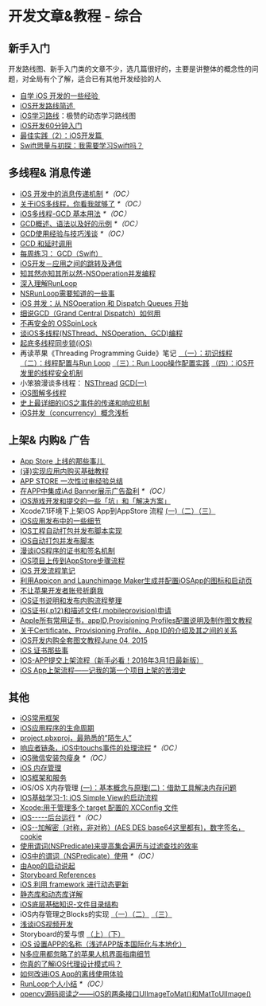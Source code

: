 # 开发文章&教程 - 综合
## 新手入门
开发路线图、新手入门类的文章不少，选几篇很好的，主要是讲整体的概念性的问题，对全局有个了解，适合已有其他开发经验的人
- [自学 iOS 开发的一些经验 ][1]
- [iOS开发路线简述 ][2]
- [iOS学习路线][3]：极赞的动态学习路线图
- [iOS开发60分钟入门][4]
- [最佳实践（2）：iOS开发篇 ][5]
- [Swift思量与初探：我需要学习Swift吗？][6]

## 多线程& 消息传递
- [iOS 开发中的消息传递机制][7] _\*（OC）_
- [关于iOS多线程，你看我就够了][8] _\*（OC）_
- [iOS多线程-GCD 基本用法][9] _\*（OC）_
- [GCD概述、语法以及好的示例][10] _\*（OC）_
- [GCD使用经验与技巧浅谈][11] _\*（OC）_
- [GCD 和延时调用][12]
- [每周练习： GCD（Swift）][13]
- [iOS开发－应用之间的跳转及通信][14]
- [知其然亦知其所以然-NSOperation并发编程][15]
- [深入理解RunLoop][16]
- [NSRunLoop需要知道的一些事][17]
- [iOS 并发：从 NSOperation 和 Dispatch Queues 开始][18]
- [细说GCD（Grand Central Dispatch）如何用][19]
- [不再安全的 OSSpinLock][20]
- [谈iOS多线程(NSThread、NSOperation、GCD)编程][21]
- [起底多线程同步锁(iOS)][22]
- 再读苹果《Threading Programming Guide》笔记 [ （一）：初识线程][23] [（二）：线程配置与Run Loop][24] [（三）：Run Loop操作配置实践][25] [（四）：iOS开发里的线程安全机制][26]
- 小笨狼漫谈多线程： [NSThread][27] [GCD(一)][28]
- [iOS图解多线程][29]
- [史上最详细的iOS之事件的传递和响应机制][30]
- [iOS并发（concurrency）概念浅析][31]

## 上架& 内购& 广告
- [App Store 上线的那些事儿 ][32]
- [(译)实现应用内购买基础教程][33]
- [APP STORE 一次性过审经验总结][34]
- [在APP中集成iAd Banner展示广告盈利][35] _\*（OC）_
- [iOS游戏开发和提交的一些「坑」和「解决方案」][36]
- Xcode7.1环境下上架iOS App到AppStore 流程 [(一)][37][（二）][38][（三）][39]
- [iOS应用发布中的一些细节][40]
- [IOS工程自动打包并发布脚本实现][41]
- [iOS自动打包并发布脚本][42]
- [漫谈iOS程序的证书和签名机制][43]
- [iOS项目上传到AppStore步骤流程][44]
- [iOS 开发流程笔记][45]
- [利用Appicon and Launchimage Maker生成并配置iOSApp的图标和启动页][46]
- [不让苹果开发者账号折磨我][47]
- [iOS证书说明和发布内购流程整理][48]
- [iOS证书(.p12)和描述文件(.mobileprovision)申请][49]
- [Apple所有常用证书，appID,Provisioning Profiles配置说明及制作图文教程][50]
- [关于Certificate、Provisioning Profile、App ID的介绍及其之间的关系][51]
- [iOS开发内购全套图文教程June 04, 2015][52]
- [iOS 证书那些事][53]
- [IOS-APP提交上架流程（新手必看！2016年3月1日最新版）][54]
- [iOS App上架流程——记我的第一个项目上架的苦泪史][55]

## 其他
- [iOS常用框架][56]
- [iOS应用程序的生命周期][57]
- [project.pbxproj，最熟悉的”陌生人”][58]
- [响应者链条，iOS中touchs事件的处理流程][59] _\*（OC）_
- [iOS微信安装包瘦身][60] _\*（OC）_
- [iOS 内存管理][61]
- [IOS框架和服务][62]
- iOS/OS X内存管理 [(一)：基本概念与原理][63][(二)：借助工具解决内存问题][64]
- [IOS基础学习-1: iOS Simple View的启动流程][65]
- [Xcode:用于管理多个 target 配置的 XCConfig 文件][66]
- [iOS-----后台运行][67] _\*（OC）_
- [iOS--加解密（对称，非对称）(AES DES base64这里都有)，数字签名，cookie][68]
- [使用谓词(NSPredicate)来提高集合遍历与过滤查找的效率][69]
- [iOS中的谓词（NSPredicate）使用][70] _\*（OC）_
- [由App的启动说起][71]
- [Storyboard References][72]
- [iOS 利用 framework 进行动态更新][73]
- [静态库和动态库详解][74]
- [iOS底层基础知识-文件目录结构][75]
- iOS内存管理之Blocks的实现 [（一）][76][（二）][77] [（三）][78]
- [浅谈iOS视频开发][79]
- Storyboard的爱与恨 [（上）][80][（下）][81]
- [iOS 设置APP的名称（浅述APP版本国际化与本地化）][82]
- [N多应用都忽略了的苹果人机界面指南细节][83]
- [你真的了解iOS代理设计模式吗？][84]
- [如何改进iOS App的离线使用体验][85]
- [RunLoop个人小结][86] _\*（OC）_
- [opencv源码阅读之——iOS的两条接口UIImageToMat()和MatToUIImage()][87]


[1]:	http://limboy.me/ios/2014/12/31/learning-ios.html
[2]:	http://www.coderyi.com/archives/397
[3]:	http://ios.skyfox.org/route.html
[4]:	http://blog.csdn.net/a451493485/article/details/9364867
[5]:	http://ios.jobbole.com/81830/
[6]:	https://segmentfault.com/a/1190000004483254 "Swift思量与初探：我需要学习Swift吗？"
[7]:	http://objccn.io/issue-7-4/
[8]:	http://www.jianshu.com/p/0b0d9b1f1f19
[9]:	http://www.jianshu.com/p/e0928a243373
[10]:	https://github.com/bboyfeiyu/iOS-tech-frontier/blob/master/issue-2/GCD%E6%A6%82%E8%BF%B0%E3%80%81%E8%AF%AD%E6%B3%95%E4%BB%A5%E5%8F%8A%E5%A5%BD%E7%9A%84%E7%A4%BA%E4%BE%8B.md
[11]:	http://tutuge.me/2015/04/03/something-about-gcd/
[12]:	http://swifter.tips/gcd-delay-call/
[13]:	https://github.com/icepy/_posts/issues/14
[14]:	http://www.cnblogs.com/GarveyCalvin/p/4877115.html "iOS开发－应用之间的跳转及通信"
[15]:	http://www.jianshu.com/p/ebb3e42049fd "知其然亦知其所以然-NSOperation并发编程"
[16]:	http://blog.ibireme.com/2015/05/18/runloop/ "深入理解RunLoop"
[17]:	https://mp.weixin.qq.com/s?__biz=MzAwMjYwMTAwNw==&mid=403269344&idx=1&sn=6363492cf8ed066cd4581d9840ff089f
[18]:	http://swift.gg/2016/01/08/ios-concurrency-getting-started-with-nsoperation-and-dispatch-queues/ "iOS 并发：从 NSOperation 和 Dispatch Queues 开始"
[19]:	https://github.com/ming1016/study/wiki/%E7%BB%86%E8%AF%B4GCD%EF%BC%88Grand-Central-Dispatch%EF%BC%89%E5%A6%82%E4%BD%95%E7%94%A8 "细说GCD（Grand Central Dispatch）如何用"
[20]:	http://blog.ibireme.com/2016/01/16/spinlock_is_unsafe_in_ios/ "不再安全的 OSSpinLock"
[21]:	http://www.jianshu.com/p/6e6f4e005a0b "谈iOS多线程(NSThread、NSOperation、GCD)编程"
[22]:	http://springox.w18.net/?p=685 "起底多线程同步锁(iOS)"
[23]:	http://www.devtalking.com/articles/read-threading-programming-guide-1/
[24]:	http://geek.csdn.net/news/detail/55617
[25]:	http://geek.csdn.net/news/detail/56056
[26]:	http://geek.csdn.net/news/detail/56726
[27]:	http://www.jianshu.com/p/8ed06312d8bd "小笨狼漫谈多线程：NSThread"
[28]:	http://www.jianshu.com/p/c2b14bb999de "小笨狼漫谈多线程：GCD(一)"
[29]:	http://www.henishuo.com/ios-multithread-detail/ "iOS图解多线程"
[30]:	http://www.jianshu.com/p/2e074db792ba
[31]:	http://shellhue.github.io/2016/03/29/concurrency/
[32]:	http://wiki.jikexueyuan.com/project/app-store-refused/
[33]:	http://www.jianshu.com/p/741b2a044e78
[34]:	http://pmjane.com/post/app-store-ci-xing-guo-shen-jing-yan-zong-jie
[35]:	http://www.cocoachina.com/ios/20140928/9780.html
[36]:	http://wuzhiwei.net/ios_dev_trap_and_solution/ "iOS游戏开发和提交的一些「坑」和「解决方案」"
[37]:	http://www.cnblogs.com/ChinaKingKong/p/4957682.html "Xcode7.1环境下上架iOS App到AppStore 流程 (Part 一)"
[38]:	http://www.cnblogs.com/ChinaKingKong/p/4964549.html
[39]:	http://www.cnblogs.com/ChinaKingKong/p/4964745.html
[40]:	http://www.cnblogs.com/daiweilai/p/4974394.html "iOS应用发布中的一些细节"
[41]:	http://blog.nswebfrog.com/2013/02/18/ios-automation/ "IOS工程自动打包并发布脚本实现"
[42]:	http://liumh.com/2015/11/25/ios-auto-archive-ipa/ "iOS自动打包并发布脚本"
[43]:	http://www.pchou.info/ios/2015/12/14/ios-certification-and-code-sign.html "漫谈iOS程序的证书和签名机制"
[44]:	http://www.cnblogs.com/jgCho/p/5089481.html "iOS项目上传到AppStore步骤流程"
[45]:	https://github.com/leecade/ios-dev-flow
[46]:	http://www.cnblogs.com/lidongxu/p/5114355.html "利用Appicon and Launchimage Maker生成并配置iOSApp的图标和启动页"
[47]:	http://www.jianshu.com/p/cb6c5f1c972b "不让苹果开发者账号折磨我"
[48]:	https://zilaiyedaren.github.io/blog/iOS%E8%AF%81%E4%B9%A6%E8%AF%B4%E6%98%8E%E5%92%8C%E5%8F%91%E5%B8%83%E5%86%85%E8%B4%AD%E6%B5%81%E7%A8%8B%E6%95%B4%E7%90%86/ "iOS证书说明和发布内购流程整理"
[49]:	https://zilaiyedaren.github.io/blog/iOS%E8%AF%81%E4%B9%A6(.p12)%E5%92%8C%E6%8F%8F%E8%BF%B0%E6%96%87%E4%BB%B6(.mobileprovision)%E7%94%B3%E8%AF%B7/ "iOS证书(.p12)和描述文件(.mobileprovision)申请"
[50]:	https://zilaiyedaren.github.io/blog/Apple%E6%89%80%E6%9C%89%E5%B8%B8%E7%94%A8%E8%AF%81%E4%B9%A6%EF%BC%8CappID,Provisioning%20Profiles%E9%85%8D%E7%BD%AE%E8%AF%B4%E6%98%8E%E5%8F%8A%E5%88%B6%E4%BD%9C%E5%9B%BE%E6%96%87%E6%95%99%E7%A8%8B/ "Apple所有常用证书，appID,Provisioning Profiles配置说明及制作图文教程"
[51]:	https://zilaiyedaren.github.io/blog/%E5%85%B3%E4%BA%8ECertificate%E3%80%81Provisioning%20Profile%E3%80%81App%20ID%E7%9A%84%E4%BB%8B%E7%BB%8D%E5%8F%8A%E5%85%B6%E4%B9%8B%E9%97%B4%E7%9A%84%E5%85%B3%E7%B3%BB/ "关于Certificate、Provisioning Profile、App ID的介绍及其之间的关系"
[52]:	http://allluckly.cn/ios%E6%94%AF%E4%BB%98/iOS%E5%BC%80%E5%8F%912015%E5%B9%B4%E6%9C%80%E6%96%B0%E5%86%85%E8%B4%AD%E6%95%99%E7%A8%8B "iOS开发内购全套图文教程June 04, 2015"
[53]:	http://www.cnblogs.com/wangyang1213/p/5209119.html "iOS 证书那些事"
[54]:	http://www.cnblogs.com/BK-12345/p/5232633.html "IOS-APP提交上架流程（新手必看！2016年3月1日最新版）"
[55]:	http://blog.treney.com/index.php/archives/ToAppStore.html
[56]:	http://www.jianshu.com/p/e7fc525f342d
[57]:	http://www.jianshu.com/p/aa50e5350852?utm_campaign=maleskine&utm_content=note&utm_medium=writer_share&utm_source=weibo
[58]:	http://www.olinone.com/?p=215
[59]:	http://www.cnblogs.com/suqiankun/p/4944042.html "响应者链条，iOS中touchs事件的处理流程。"
[60]:	https://mp.weixin.qq.com/s?__biz=MzAwNDY1ODY2OQ==&mid=207986417&idx=1&sn=77ea7d8e4f8ab7b59111e78c86ccfe66&scene=1&srcid=1024pgRuhHtElUqPlXjsizht&key=b410d3164f5f798e9752971b4cb76dd5efae6b5c2f1f10cbafd3573c6186c16ee60ce346711f7433ff6ab0d6aa974e3e&ascene=0&uin=MTQxOTU1ODg4MQ==&devicetype=iMac+MacBookPro11,5+OSX+OSX+10.11+build(15A284)&version=11020201&pass_ticket=h1CfhovWAS61j24tFYTljyTFl4r9BUlFON7H+Nl6hMV1ZpVN2kG4/LL6yxnDUjd9
[61]:	http://www.cnblogs.com/huangjianwu/p/4962772.html "iOS 内存管理"
[62]:	http://www.cnblogs.com/jgCho/p/4960048.html "IOS框架和服务"
[63]:	http://www.jianshu.com/p/1928b54e1253 "iOS/OS X内存管理(一)：基本概念与原理"
[64]:	http://www.jianshu.com/p/09c5141d4531 "iOS/OS X内存管理(二)：借助工具解决内存问题"
[65]:	http://www.admin85.com/u/mobile/ios/9443.html "IOS基础学习-1: iOS Simple View的启动流程"
[66]:	http://swift.gg/2015/12/01/xcode-xcconfig-files-for-managing-targets-configurations/ "Xcode:用于管理多个 target 配置的 XCConfig 文件"
[67]:	http://www.cnblogs.com/congli0220/p/5019945.html "iOS-----后台运行"
[68]:	http://www.jianshu.com/p/ac841b772c7a "iOS--加解密（对称，非对称）(AES DES base64这里都有)，数字签名，cookie"
[69]:	http://segmentfault.com/a/1190000004238379 "使用谓词(NSPredicate)来提高集合遍历与过滤查找的效率"
[70]:	http://www.jianshu.com/p/88be28860cde "iOS中的谓词（NSPredicate）使用"
[71]:	http://oncenote.com/2015/06/01/How-App-Launch/ "由App的启动说起"
[72]:	https://zilaiyedaren.github.io/blog/Storyboard%20References/ "Storyboard References"
[73]:	http://yq.aliyun.com/articles/3024
[74]:	http://www.jianshu.com/p/c8366e4f9378 "iOS专题2:静态库和动态库详解"
[75]:	http://www.cnblogs.com/wujy/p/5188302.html "iOS底层基础知识-文件目录结构"
[76]:	http://lastdays.cn/2016/02/23/blocks1/ "iOS内存管理之Blocks的实现（一）"
[77]:	http://lastdays.cn/2016/02/24/Blocks2/ "iOS内存管理之Blocks的实现（二）"
[78]:	http://lastdays.cn/2016/02/26/block3/ "iOS内存管理之Blocks的实现（三）"
[79]:	http://www.cnblogs.com/booksky/p/5213198.html "浅谈iOS视频开发"
[80]:	http://shengpan.net/storyboard/ "Storyboard的爱与恨（上）"
[81]:	http://shengpan.net/storyboard2/ "Storyboard的爱与恨（下）"
[82]:	http://www.jianshu.com/p/a3a70f0398c4 "iOS 设置APP的名称（浅述APP版本国际化与本地化）"
[83]:	http://www.cocoachina.com/appstore/20160314/15661.html
[84]:	http://www.jianshu.com/p/2113ffe54b30 "你真的了解iOS代理设计模式吗？"
[85]:	http://www.cnblogs.com/jgCho/p/5287185.html "如何改进iOS App的离线使用体验"
[86]:	http://www.devlizy.com/runloop/
[87]:	http://www.cnblogs.com/panxiaochun/p/5387743.html "opencv源码阅读之——iOS的两条接口UIImageToMat()和MatToUIImage()"